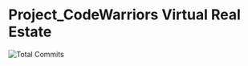 ﻿# Project_CodeWarriors Virtual Real Estate
 ![Total Commits](https://img.shields.io/github/commit-activity/m/SuryaSan24x7/Project_CodeWarriors?color=%2300C853)
